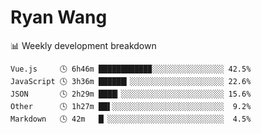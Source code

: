 # Ryan Wang

 <!-- waka-box start -->
📊 Weekly development breakdown
```text
Vue.js     🕓 6h46m ███████████▉░░░░░░░░░░░░░░░░ 42.5%
JavaScript 🕓 3h36m ██████▎░░░░░░░░░░░░░░░░░░░░░ 22.6%
JSON       🕓 2h29m ████▎░░░░░░░░░░░░░░░░░░░░░░░ 15.6%
Other      🕓 1h27m ██▌░░░░░░░░░░░░░░░░░░░░░░░░░  9.2%
Markdown   🕓 42m   █▏░░░░░░░░░░░░░░░░░░░░░░░░░░  4.5%
```
<!-- Powered by https://github.com/YouEclipse/waka-box-go . -->
<!-- waka-box end -->